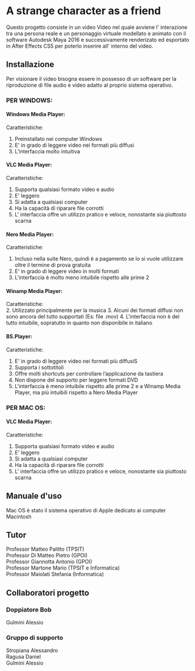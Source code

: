 # A strange character as a friend
Questo progetto consiste in un video Video nel quale avviene l' interazione tra una persona reale e un personaggio virtuale modellato e animato con il software Autodesk Maya 2016 e successivamente renderizato ed esportato in After Effects CS5 per poterlo inserire all' interno del video.


## Installazione
Per visionare il video bisogna essere in possesso di un software per la riproduzione di file audio e video adatto al proprio sistema operativo.


### PER WINDOWS:

#### Windows Media Player:
Caratteristiche:
  1. Preinstallato nei computer Windows
  3. E' in grado di leggere video nei formati più diffusi
  2. L’interfaccia molto intuitiva 

#### VLC Media Player:
Caratteristiche:
  1. Supporta qualsiasi formato video e audio
  2. E' leggero
  3. Si adatta a qualsiasi computer
  4. Ha la capacità di riparare file corrotti
  5. L' interfaccia offre un utilizzo pratico e veloce, nonostante sia piuttosto scarna

#### Nero Media Player:
Caratteristiche:
  1. Incluso nella suite Nero, quindi è a pagamento se lo si vuole utilizzare oltre il termine di prova gratuita
  2. E' in grado di leggere video in molti formati
  3. L'interfaccia è molto meno intuibile rispetto alle prime 2

#### Winamp Media Player:
Caratteristiche:  
  2. Utilizzato principalmente per la musica
  3. Alcuni dei formati diffusi non sono ancora del tutto supportati (Es: file .mov)
  4. L'interfaccia non è del tutto intuibile, sopratutto in quanto non disponibile in italiano

#### BS.Player:
Caratteristiche:
  1. E' in grado di leggere video nei formati più diffusiS
  2. Supporta i sottotitoli
  3. Offre molti shortcuts per controllare l’applicazione da tastiera
  4. Non dispone del supporto per leggere formati DVD
  5. L'interfaccia è meno intuibile rispetto alle prime 2 e a Winamp Media Player, ma più intuibili rispetto a Nero Media Player


### PER MAC OS:

#### VLC Media Player:
Caratteristiche:
  1. Supporta qualsiasi formato video e audio
  2. E' leggero
  3. Si adatta a qualsiasi computer
  4. Ha la capacità di riparare file corrotti
  5. L' interfaccia offre un utilizzo pratico e veloce, nonostante sia piuttosto scarna


## Manuale d'uso
Mac OS è stato il sistema operativo di Apple dedicato ai computer Macintosh

## Tutor
Professor Matteo Palitto             (TPSIT)<br>
Professor Di Matteo Pietro           (GPOI)<br>
Professor Giannotta Antonio          (GPOI)<br>
Professor Martone Mario              (TPSIT e Informatica)<br>
Professor Maiolati Stefania          (Informatica)<br>


## Collaboratori progetto
### Doppiatore Bob
Gulmini Alessio<br>

### Gruppo di supporto
Stropiana Alessandro<br>
Ragusa Daniel<br>
Gulmini Alessio<br>
